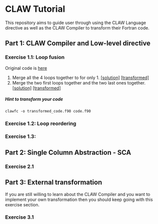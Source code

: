 # CLAW Tutorial

This repository aims to guide user through using the CLAW Language directive as well as the CLAW Compiler to transform their Fortran code.



## Part 1: CLAW Compiler and Low-level directive

### Exercise 1.1: Loop fusion
Original code is [here](exercises/ex1/code.f90)
1. Merge all the 4 loops together to for only 1. [[solution]](solutions/ex1/solution1.1.1.f90) [[transformed]](solutions/ex1/result1.1.1.f90)
2. Merge the two first loops together and the two last ones together. [[solution]](solutions/ex1/solution1.1.2.f90) [[transformed]](solutions/ex1/result1.1.2.f90)

##### Hint to transform your code
`clawfc -o transformed_code.f90 code.f90`

### Exercise 1.2: Loop reordering

### Exercise 1.3:


## Part 2: Single Column Abstraction - SCA

### Exercise 2.1


## Part 3: External transformation
If you are still willing to learn about the CLAW Compiler and you want to implement your own transformation then you should keep going with this exercise section.

### Exercise 3.1
